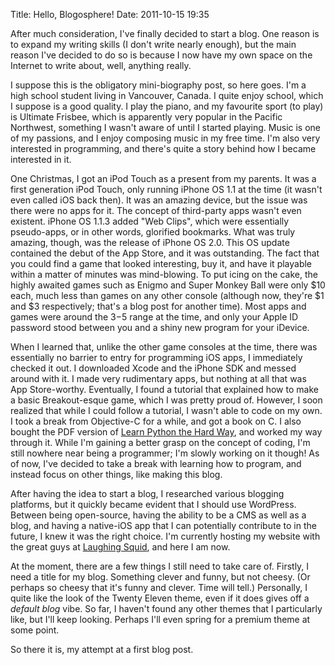 Title: Hello, Blogosphere!
Date: 2011-10-15 19:35

After much consideration, I've finally decided to start a blog. One reason is to expand my writing skills (I don't write nearly enough), but the main reason I've decided to do so is because I now have my own space on the Internet to write about, well, anything really.

I suppose this is the obligatory mini-biography post, so here goes. I'm a high school student living in Vancouver, Canada. I quite enjoy school, which I suppose is a good quality. I play the piano, and my favourite sport (to play) is Ultimate Frisbee, which is apparently very popular in the Pacific Northwest, something I wasn't aware of until I started playing. Music is one of my passions, and I enjoy composing music in my free time. I'm also very interested in programming, and there's quite a story behind how I became interested in it.

One Christmas, I got an iPod Touch as a present from my parents. It was a first generation iPod Touch, only running iPhone OS 1.1 at the time (it wasn't even called iOS back then). It was an amazing device, but the issue was there were no apps for it. The concept of third-party apps wasn't even existent. iPhone OS 1.1.3 added "Web Clips", which were essentially pseudo-apps, or in other words, glorified bookmarks. What was truly amazing, though, was the release of iPhone OS 2.0. This OS update contained the debut of the App Store, and it was outstanding. The fact that you could find a game that looked interesting, buy it, and have it playable within a matter of minutes was mind-blowing. To put icing on the cake, the highly awaited games such as Enigmo and Super Monkey Ball were only $10 each, much less than games on any other console (although now, they're $1 and $3 respectively; that's a blog post for another time). Most apps and games were around the $3-$5 range at the time, and only your Apple ID password stood between you and a shiny new program for your iDevice.

When I learned that, unlike the other game consoles at the time, there was essentially no barrier to entry for programming iOS apps, I immediately checked it out. I downloaded Xcode and the iPhone SDK and messed around with it. I made very rudimentary apps, but nothing at all that was App Store-worthy. Eventually, I found a tutorial that explained how to make a basic Breakout-esque game, which I was pretty proud of. However, I soon realized that while I could follow a tutorial, I wasn't able to code on my own. I took a break from Objective-C for a while, and got a book on C. I also bought the PDF version of [Learn Python the Hard Way](http://learnpythonthehardway.org/), and worked my way through it. While I'm gaining a better grasp on the concept of coding, I'm still nowhere near being a programmer; I'm slowly working on it though! As of now, I've decided to take a break with learning how to program, and instead focus on other things, like making this blog.

After having the idea to start a blog, I researched various blogging platforms, but it quickly became evident that I should use WordPress. Between being open-source, having the ability to be a CMS as well as a blog, and having a native-iOS app that I can potentially contribute to in the future, I knew it was the right choice. I'm currently hosting my website with the great guys at [Laughing Squid](http://laughingsquid.us/), and here I am now.

At the moment, there are a few things I still need to take care of. Firstly, I need a title for my blog. Something clever and funny, but not cheesy. (Or perhaps so cheesy that it's funny and clever. Time will tell.) Personally, I quite like the look of the Twenty Eleven theme, even if it does gives off a *default blog* vibe. So far, I haven't found any other themes that I particularly like, but I'll keep looking. Perhaps I'll even spring for a premium theme at some point.

So there it is, my attempt at a first blog post.